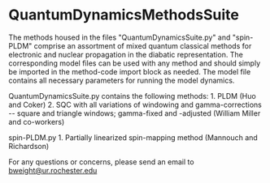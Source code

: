 # QuantumDynamicsMethodsSuite

The methods housed in the files "QuantumDynamicsSuite.py" and "spin-PLDM" comprise an assortment of mixed quantum classical methods for electronic and nuclear propagation in the diabatic representation. The corresponding model files can be used with any method and should simply be imported in the method-code import block as needed. The model file contains all necessary parameters for running the model dynamics.

QuantumDynamicsSuite.py contains the following methods: 
    1. PLDM (Huo and Coker) 
    2. SQC with all variations of windowing and gamma-corrections -- square and triangle windows; gamma-fixed and -adjusted (William Miller and co-workers)

spin-PLDM.py
    1. Partially linearized spin-mapping method (Mannouch and Richardson) 

For any questions or concerns, please send an email to bweight@ur.rochester.edu

